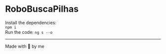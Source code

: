 # RoboBuscaPilhas

Install the dependencies:
<br>
`npm i`
<br>
Run the code:
`ng s --o`

---

Made with 💜 by me
